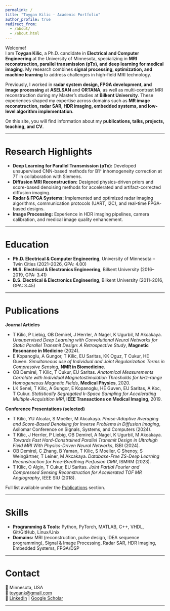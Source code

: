 ```yaml
---
permalink: /
title: "Toygan Kilic – Academic Portfolio"
author_profile: true
redirect_from: 
  - /about/
  - /about.html
---
```


Welcome!  
I am **Toygan Kilic**, a Ph.D. candidate in **Electrical and Computer Engineering** at the University of Minnesota, specializing in **MRI reconstruction, parallel transmission (pTx), and deep learning for medical imaging**. My research combines **signal processing, optimization, and machine learning** to address challenges in high-field MRI technology.

Previously, I worked in **radar system design, FPGA development, and image processing** at **ASELSAN** and **ORTANA**, as well as multi-contrast MRI reconstruction during my Master’s studies at **Bilkent University**. These experiences shaped my expertise across domains such as **MR image reconstruction, radar SAR, HDR imaging, embedded systems, and low-level algorithm implementation**.  

On this site, you will find information about my **publications, talks, projects, teaching, and CV**.  

---

Research Highlights
======
- **Deep Learning for Parallel Transmission (pTx):** Developed unsupervised CNN-based methods for B1⁺ inhomogeneity correction at 7T in collaboration with Siemens.  
- **Diffusion MRI Reconstruction:** Designed physics-driven priors and score-based denoising methods for accelerated and artifact-corrected diffusion imaging.  
- **Radar & FPGA Systems:** Implemented and optimized radar imaging algorithms, communication protocols (UART, I2C), and real-time FPGA-based designs.  
- **Image Processing:** Experience in HDR imaging pipelines, camera calibration, and medical image quality enhancement.  

---

Education
======
- **Ph.D. Electrical & Computer Engineering**, University of Minnesota – Twin Cities (2021–2026, GPA: 4.00)  
- **M.S. Electrical & Electronics Engineering**, Bilkent University (2016–2019, GPA: 3.41)  
- **B.S. Electrical & Electronics Engineering**, Bilkent University (2011–2016, GPA: 3.45)  

---

Publications
======
**Journal Articles**  
- T Kilic, P Liebig, OB Demirel, J Herrler, A Nagel, K Ugurbil, M Akcakaya. *Unsupervised Deep Learning with Convolutional Neural Networks for Static Parallel Transmit Design: A Retrospective Study*, **Magnetic Resonance in Medicine** (2024).  
- E Kopanoglu, A Gungor, T Kilic, EU Saritas, KK Oguz, T Cukur, HE Guven. *Simultaneous use of Individual and Joint Regularization Terms in Compressive Sensing*, **NMR in Biomedicine**.  
- OB Demirel, T Kilic, T Cukur, EU Saritas. *Anatomical Measurements Correlate with Individual Magnetostimulation Thresholds for kHz-range Homogeneous Magnetic Fields*, **Medical Physics**, 2020.  
- LK Senel, T Kilic, A Gungor, E Kopanoglu, HE Guven, EU Saritas, A Koc, T Cukur. *Statistically Segregated k-Space Sampling for Accelerating Multiple-Acquisition MRI*, **IEEE Transactions on Medical Imaging**, 2019.  

**Conference Presentations (selected)**  
- T Kilic, YU Alcalar, S Moeller, M Akcakaya. *Phase-Adaptive Averaging and Score-Based Denoising for Inverse Problems in Diffusion Imaging*, Asilomar Conference on Signals, Systems, and Computers (2024).  
- T Kilic, J Herrler, P Liebig, OB Demirel, A Nagel, K Ugurbil, M Akcakaya. *Towards Fast Hard-Constrained Parallel Transmit Design in Ultrahigh Field MRI With Physics-Driven Neural Networks*, ISBI (2024).  
- OB Demirel, C Zhang, B Yaman, T Kilic, S Moeller, C Shenoy, S Weingärtner, T Leiner, M Akcakaya. *Database-Free ZS-Deep Learning Reconstruction for Free-Breathing Perfusion CMR*, ISMRM (2023).  
- T Kilic, O Algin, T Cukur, EU Saritas. *Joint Partial Fourier and Compressed Sensing Reconstruction for Accelerated TOF MR Angiography*, IEEE SIU (2018).  

Full list available under the [Publications](/publications) section.  

---

Skills
======
- **Programming & Tools:** Python, PyTorch, MATLAB, C++, VHDL, Git/GitHub, Linux/Unix  
- **Domains:** MRI (reconstruction, pulse design, IDEA sequence programming), Signal & Image Processing, Radar SAR, HDR Imaging, Embedded Systems, FPGA/DSP  

---

Contact
======
📍 Minnesota, USA  
📧 [toygank@gmail.com](mailto:toygank@gmail.com)  
🔗 [LinkedIn](https://www.linkedin.com/in/toygan-kilic/) | [Google Scholar](https://scholar.google.com)  

---

